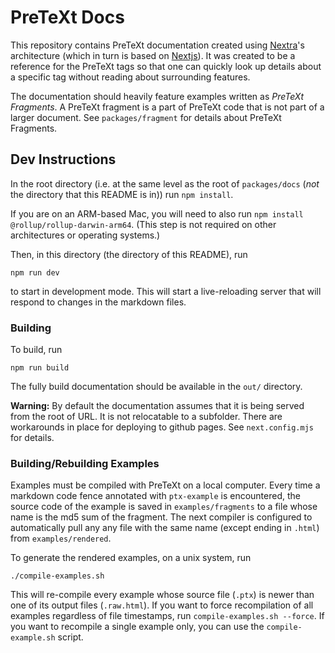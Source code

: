 # PreTeXt Docs

This repository contains PreTeXt documentation created using [Nextra](https://nextra.site/)'s architecture
(which in turn is based on [Nextjs](https://nextjs.org/)). It was created to be a reference for the PreTeXt
tags so that one can quickly look up details about a specific tag without reading about surrounding features.

The documentation should heavily feature examples written as _PreTeXt Fragments_. A PreTeXt fragment is a
part of PreTeXt code that is not part of a larger document. See `packages/fragment` for details about PreTeXt Fragments.

## Dev Instructions

In the root directory (i.e. at the same level as the root of `packages/docs` (_not_ the directory that this README is in)) run `npm install`.

If you are on an ARM-based Mac, you will need to also run `npm install @rollup/rollup-darwin-arm64`.
(This step is not required on other architectures or operating systems.)

Then, in this directory (the directory of this README), run

```
npm run dev
```

to start in development mode. This will start a live-reloading server that will respond to changes in the markdown files.

### Building

To build, run

```
npm run build
```

The fully build documentation should be available in the `out/` directory.

**Warning:** By default the documentation assumes that it is being served from the root of URL. It is
not relocatable to a subfolder. There are workarounds in place for deploying to github pages. See `next.config.mjs` for details.

### Building/Rebuilding Examples

Examples must be compiled with PreTeXt on a local computer. Every time a markdown code fence annotated with `ptx-example` is encountered,
the source code of the example is saved in `examples/fragments` to a file whose name is the md5 sum of the fragment. The next compiler
is configured to automatically pull any any file with the same name (except ending in `.html`) from `examples/rendered`.

To generate the rendered examples, on a unix system, run

```
./compile-examples.sh
```

This will re-compile every example whose source file (`.ptx`) is newer than one of its output files (`.raw.html`).
If you want to force recompilation of all examples regardless of file timestamps, run `compile-examples.sh --force`.
If you want to recompile a single example only, you can use the `compile-example.sh` script.
